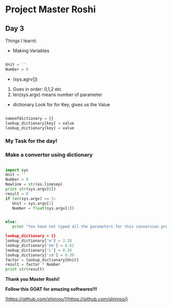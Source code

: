 # Project Master Roshi
## Day 3
Things I learnt:

- Making Variables
``` python 

Unit = ''
Number = 0

```

- (sys.agrv[])
1. Goes in order: 0,1,2 etc
2. len(sys.argv) means number of parameter


- dictionary
Look for for Key, gives us the Value

``` python

nameofdictionary = {}
lookup_dictionary[key] = value
lookup_dictionary[key] = value

```
### My Task for the day!
### Make a convertor using dictionary  
 ``` python

import sys
Unit = ''
Number = 0
Newline = str(os.linesep)
print str(sys.argv[0])
result = 0
if len(sys.argv) == 3:
	Unit = sys.argv[1]
	Number = float(sys.argv[2])


else:
	print "You have not typed all the parameters for this conversion program'

lookup_dictionary = {}
lookup_dictionary['m'] = 3.28
lookup_dictionary['km'] = 0.62
lookup_dictionary['L'] = 0.26
lookup_dictionary['cm'] = 0.39
factor = lookup_dictionary[Unit]
result = factor * Number
print str(result)

```

__Thank you Master Roshi!__

__Follow this GOAT for amazing softwares!!!__

[https://github.com/shinroo/](https://github.com/shinroo/)

